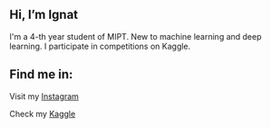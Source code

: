 ## Hi, I’m Ignat

I'm a 4-th year student of MIPT. New to machine learning and deep learning. I participate in competitions on Kaggle.

## Find me in:
Visit my [Instagram](https://www.instagram.com/ignat_polezhaev/)

Check my [Kaggle](https://www.kaggle.com/polezhaevignat)
